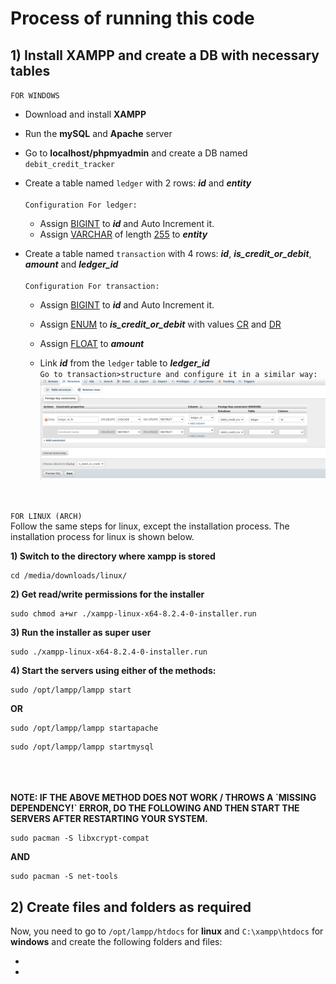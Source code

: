 # Process of running this code

## 1) Install XAMPP and create a DB with necessary tables

`FOR WINDOWS`

- Download and install <b>XAMPP</b>
- Run the <b>mySQL</b> and <b>Apache</b> server
- Go to <b>localhost/phpmyadmin</b> and create a DB named `debit_credit_tracker`
- Create a table named `ledger` with 2 rows: <i><b>id</b></i> and <i><b>entity</b></i>
  </br></br>`Configuration For ledger:`</br>

  - Assign <u>BIGINT</u> to <i><b>id</b></i> and Auto Increment it.
  - Assign <u>VARCHAR</u> of length <u>255</u> to <i><b>entity</b></i>

- Create a table named `transaction` with 4 rows: <i><b>id</b></i>, <i><b>is_credit_or_debit</b></i>, <i><b>amount</b></i> and <i><b>ledger_id</b></b></i>
  </br></br>`Configuration For transaction:`</br>

  - Assign <u>BIGINT</u> to <i><b>id</b></i> and Auto Increment it.
  - Assign <u>ENUM</u> to <i><b>is_credit_or_debit</b></i> with values <u>CR</u> and <u>DR</u>
  - Assign <u>FLOAT</u> to <i><b>amount</b></i>
  - Link <i><b>id</b></i> from the `ledger` table to <i><b>ledger_id</b></i>
    </br>
    `Go to transaction>structure and configure it in a similar way:`
    <img src = "./Assets/image.png"/>

    </hr>
    </br>

`FOR LINUX (ARCH)`</br></hr>
Follow the same steps for linux, except the installation process. The installation process for linux is shown below.

<b>1) Switch to the directory where xampp is stored</b>

```
cd /media/downloads/linux/
```

<b>2) Get read/write permissions for the installer</b>

```
sudo chmod a+wr ./xampp-linux-x64-8.2.4-0-installer.run
```

<b>3) Run the installer as super user</b>

```
sudo ./xampp-linux-x64-8.2.4-0-installer.run
```

<b>4) Start the servers using either of the methods:</b>

```
sudo /opt/lampp/lampp start
```

<b>OR</b>

```
sudo /opt/lampp/lampp startapache
```

```
sudo /opt/lampp/lampp startmysql
```

</br>
</br>
</br>
<b>NOTE: IF THE ABOVE METHOD DOES NOT WORK / THROWS A `MISSING DEPENDENCY!` ERROR, DO THE FOLLOWING AND THEN START THE SERVERS AFTER RESTARTING YOUR SYSTEM.</b></br>

```
sudo pacman -S libxcrypt-compat
```

<b>AND</b>

```
sudo pacman -S net-tools
```

## 2) Create files and folders as required

Now, you need to go to `/opt/lampp/htdocs` for <b>linux</b> and `C:\xampp\htdocs` for <b>windows</b> and create the following folders and files:</br>

-
-
